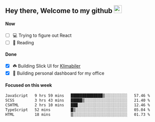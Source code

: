 ## Hey there, Welcome to my github <img src="https://media.giphy.com/media/hvRJCLFzcasrR4ia7z/giphy.gif" width="25px">

#### Now
- [ ] 💻 Trying to figure out React
- [ ] 📕 Reading

#### Done
- [x] ☘️ Building Slick UI for [Klimabiler](https://klimabiler.dk)
- [x] 🚀 Building personal dashboard for my office
 
 #### Focused on this week
<!--START_SECTION:waka-->

```txt
JavaScript   9 hrs 59 mins   ██████████████▒░░░░░░░░░░   57.46 %
SCSS         3 hrs 43 mins   █████▒░░░░░░░░░░░░░░░░░░░   21.40 %
CSHTML       2 hrs 10 mins   ███░░░░░░░░░░░░░░░░░░░░░░   12.46 %
TypeScript   52 mins         █▒░░░░░░░░░░░░░░░░░░░░░░░   05.04 %
HTML         18 mins         ▒░░░░░░░░░░░░░░░░░░░░░░░░   01.73 %
```

<!--END_SECTION:waka-->

